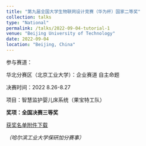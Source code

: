 ```yaml
---
title: "第九届全国大学生物联网设计竞赛（华为杯）国家二等奖"
collection: talks
type: "National"
permalink: /talks/2022-09-04-tutorial-1
venue: "Beijing University of Technology"
date: 2022-09-04
location: "Beijing, China"
---
```


参与赛道：

华北分赛区（北京工业大学）：企业赛道 自主命题

决赛时间：2022 8.26-8.27

项目：智慧监护婴儿床系统（果宝特工队）

**奖项：全国决赛三等奖**

[获奖名单附件下载](https://iot.sjtu.edu.cn/ueditor/net/upload/file/20220904/6379793218001286403129319.pdf)

*（哈尔滨工业大学保研加分赛事）*

